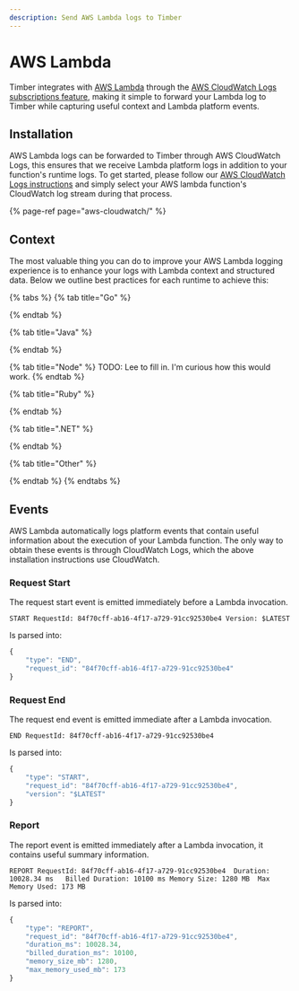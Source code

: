 ```yaml
---
description: Send AWS Lambda logs to Timber
---
```


# AWS Lambda

Timber integrates with [AWS Lambda](https://aws.amazon.com/lambda/) through the [AWS CloudWatch Logs subscriptions feature](https://docs.aws.amazon.com/AmazonCloudWatch/latest/logs/Subscriptions.html), making it simple to forward your Lambda log to Timber while capturing useful context and Lambda platform events.

## Installation

AWS Lambda logs can be forwarded to Timber through AWS CloudWatch Logs, this ensures that we receive Lambda platform logs in addition to your function's runtime logs. To get started, please follow our [AWS CloudWatch Logs instructions](aws-cloudwatch/#installation) and simply select your AWS lambda function's CloudWatch log stream during that process.

{% page-ref page="aws-cloudwatch/" %}

## Context

The most valuable thing you can do to improve your AWS Lambda logging experience is to enhance your logs with Lambda context and structured data. Below we outline best practices for each runtime to achieve this:

{% tabs %}
{% tab title="Go" %}

{% endtab %}

{% tab title="Java" %}

{% endtab %}

{% tab title="Node" %}
TODO: Lee to fill in. I'm curious how this would work.
{% endtab %}

{% tab title="Ruby" %}

{% endtab %}

{% tab title=".NET" %}

{% endtab %}

{% tab title="Other" %}

{% endtab %}
{% endtabs %}

## Events

AWS Lambda automatically logs platform events that contain useful information about the execution of your Lambda function. The only way to obtain these events is through CloudWatch Logs, which the above installation instructions use CloudWatch.

### Request Start

The request start event is emitted immediately before a Lambda invocation.

```text
START RequestId: 84f70cff-ab16-4f17-a729-91cc92530be4 Version: $LATEST
```

Is parsed into:

```javascript
{
    "type": "END",
    "request_id": "84f70cff-ab16-4f17-a729-91cc92530be4"
}
```

### Request End

The request end event is emitted immediate after a Lambda invocation.

```
END RequestId: 84f70cff-ab16-4f17-a729-91cc92530be4
```

Is parsed into:

```javascript
{
    "type": "START",
    "request_id": "84f70cff-ab16-4f17-a729-91cc92530be4",
    "version": "$LATEST"
}
```

### Report

The report event is emitted immediately after a Lambda invocation, it contains useful summary information.

```text
REPORT RequestId: 84f70cff-ab16-4f17-a729-91cc92530be4	Duration: 10028.34 ms	Billed Duration: 10100 ms Memory Size: 1280 MB	Max Memory Used: 173 MB
```

Is parsed into:

```javascript
{
    "type": "REPORT",
    "request_id": "84f70cff-ab16-4f17-a729-91cc92530be4",
    "duration_ms": 10028.34,
    "billed_duration_ms": 10100,
    "memory_size_mb": 1280,
    "max_memory_used_mb": 173
}
```

